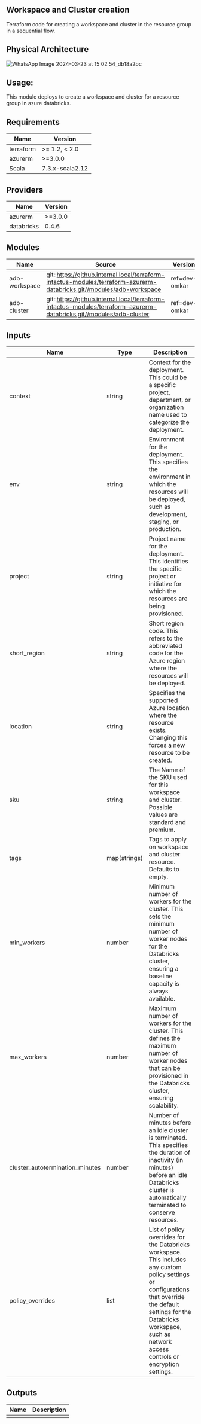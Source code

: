 ## Workspace and Cluster creation
Terraform code for creating a workspace and cluster in the resource group in a sequential flow.

## Physical Architecture


![WhatsApp Image 2024-03-23 at 15 02 54_db18a2bc](https://github.com/praveenkumarsuresh5201/intactproject/assets/114279329/fa0a814a-ded4-425e-867e-d5f81581cd5f)

## Usage:

This module deploys to create a workspace and cluster for a resource group in azure databricks.

## Requirements

| Name      | Version    |
|-----------|------------|
| terraform | >= 1.2, < 2.0 |
| azurerm   | >=3.0.0    |
| Scala     | 7.3.x-scala2.12 |


## Providers

| Name      | Version   |
|-----------|-----------|
| azurerm   | >=3.0.0   |
| databricks| 0.4.6     |


## Modules

| Name          | Source                                                                                  | Version   |
|---------------|-----------------------------------------------------------------------------------------|-----------|
| adb-workspace | git::https://github.internal.local/terraform-intactus-modules/terraform-azurerm-databricks.git//modules/adb-workspace | ref=dev-omkar |
| adb-cluster   | git::https://github.internal.local/terraform-intactus-modules/terraform-azurerm-databricks.git//modules/adb-cluster   | ref=dev-omkar |



## Inputs

| Name                          | Type    | Description                                                                                                               |
|-------------------------------|---------|---------------------------------------------------------------------------------------------------------------------------|
| context                       | string  | Context for the deployment. This could be a specific project, department, or organization name used to categorize the deployment. |
| env                           | string  | Environment for the deployment. This specifies the environment in which the resources will be deployed, such as development, staging, or production. |
| project                       | string  | Project name for the deployment. This identifies the specific project or initiative for which the resources are being provisioned. |
| short_region                  | string  | Short region code. This refers to the abbreviated code for the Azure region where the resources will be deployed.            |
| location                      | string  | Specifies the supported Azure location where the resource exists. Changing this forces a new resource to be created.       |
| sku                           | string  | The Name of the SKU used for this workspace and cluster. Possible values are standard and premium.                                     |
| tags                          | map(strings) | Tags to apply on workspace and cluster resource. Defaults to empty.                                                                 |
| min_workers                   | number  | Minimum number of workers for the cluster. This sets the minimum number of worker nodes for the Databricks cluster, ensuring a baseline capacity is always available. |
| max_workers                   | number  | Maximum number of workers for the cluster. This defines the maximum number of worker nodes that can be provisioned in the Databricks cluster, ensuring scalability. |
| cluster_autotermination_minutes | number | Number of minutes before an idle cluster is terminated. This specifies the duration of inactivity (in minutes) before an idle Databricks cluster is automatically terminated to conserve resources. |
| policy_overrides              | list    | List of policy overrides for the Databricks workspace. This includes any custom policy settings or configurations that override the default settings for the Databricks workspace, such as network access controls or encryption settings. |


## Outputs

| Name      | Description |
|-----------|-------------|
|           |             |
